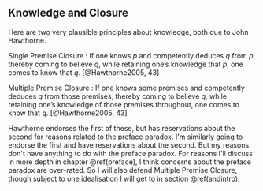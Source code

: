 ## Knowledge and Closure

Here are two very plausible principles about knowledge, both due to John Hawthorne.

Single Premise Closure
:    If one knows $p$ and competently deduces $q$ from $p$, thereby coming to believe $q$, while retaining one’s knowledge that $p$, one comes to know that $q$. [@Hawthorne2005, 43]

Multiple Premise Closure
:    If one knows some premises and competently deduces $q$ from those premises, thereby coming to believe $q$, while retaining one’s knowledge of those premises throughout, one comes to know that $q$. [@Hawthorne2005, 43]

Hawthorne endorses the first of these, but has reservations about the second for reasons related to the preface paradox. I'm similarly going to endorse the first and have reservations about the second. But my reasons don't have anything to do with the preface paradox. For reasons I'll discuss in more depth in chapter \@ref(preface), I think concerns about the preface paradox are over-rated. So I will also defend Multiple Premise Closure, though subject to one idealisation I will get to in section \@ref(andintro).


